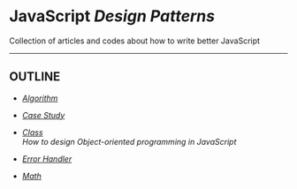 JavaScript *Design Patterns*
============================

Collection of articles and codes about how to write better JavaScript

---

OUTLINE
-------

- *[Algorithm](https://github.com/yidas/js-design-patterns/tree/master/algorithm)*

- *[Case Study](https://github.com/yidas/js-design-patterns/tree/master/case-study)*

- *[Class](https://github.com/yidas/js-design-patterns/tree/master/class)*  
  *How to design Object-oriented programming in JavaScript*

- *[Error Handler](https://github.com/yidas/js-design-patterns/tree/master/error-handler)*

- *[Math](https://github.com/yidas/js-design-patterns/tree/master/math)*
